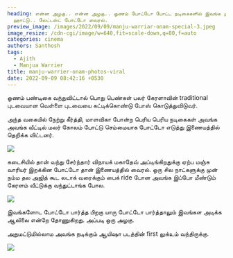 ```yaml
---
heading: என்ன அழகு.. என்ன அழகு.. ஓணம் போட்டோ போட்ட நடிகைகளில் இவங்க தான்
  ஹாட்டு.. லேட்டஸ்ட் போட்டோ வைரல்.
preview_image: /images/2022/09/09/manju-warriar-onam-special-3.jpeg
image_resize: /cdn-cgi/image/w=640,fit=scale-down,q=80,f=auto
categories: cinema
authors: Santhosh
tags:
  - Ajith
  - Manjua Warrier
title: manju-warrier-onam-photos-viral
date: 2022-09-09 08:42:16 +0530
---
```

ஓணம் பண்டிகை வந்துவிட்டால் பொது பெண்கள் பலர் கேரளாவின் traditional புடவையான வெள்ளை புடவையை கட்டிக்கொண்டு போஸ் கொடுத்துவிடுவர்.

அந்த வகையில் நேற்று கீர்த்தி, மாளவிகா போன்ற பெரிய பெரிய நடிகைகள் அவங்க அவங்க வீட்டில் மலர் கோலம் போட்டு செம்மையாக போட்டோ எடுத்து இணையத்தில் தெறிக்க விட்டனர்.

![](/images/2022/09/09/manju-warriar-onam-special-2.jpeg)

கடைசியில் தான் வந்து சேர்ந்தார் விநாயக் மகாதேவ் அப்டிங்கிறதுக்கு ஏற்ப மஞ்சு வாரியர் இறக்கின போட்டோ தான் இணையத்தில் வைரல். ஒரு சில நாட்களுக்கு முன் நம்ம தல அஜித் கூட லடாக் வரைக்கும் பைக் ride போன அவங்க இப்போ மீண்டும் கேரளம் வீட்டுக்கு வந்துட்டாங்க போல.

![](/images/2022/09/09/manju-warrar-onam-special.jpeg)

இவங்களோட போட்டோ பார்த்த பிறகு யாரு போட்டோ பார்த்தாலும் இவங்கள அடிக்க ஆலிலை என்றே தோணுகிறது. அப்படி ஒரு அழகு.

அதுமட்டுமில்லாம அவங்க நடிக்கும் ஆயிஷா படத்தின் first லுக்உம் வந்திருக்கு.

![](/images/2022/09/09/manju-warriar-onam-special-1.jpeg)